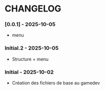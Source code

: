 # CHANGELOG

### [0.0.1] - 2025-10-05
- menu

### Initial.2 - 2025-10-05
- Structure + menu

### Initial - 2025-10-02
- Création des fichiers de base au gamedev